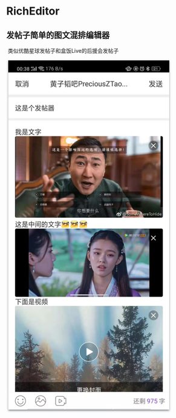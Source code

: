 # RichEditor

## 发帖子简单的图文混排编辑器


  类似优酷星球发帖子和盒饭Live的后援会发帖子
  
  ![image](https://github.com/Alzzzz/RichEditor/blob/master/screenshot/%E5%9B%BE%E7%89%8717.png)
